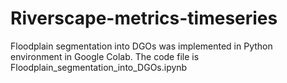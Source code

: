 # Riverscape-metrics-timeseries

Floodplain segmentation into DGOs was implemented in Python environment in Google Colab. The code file is Floodplain_segmentation_into_DGOs.ipynb
